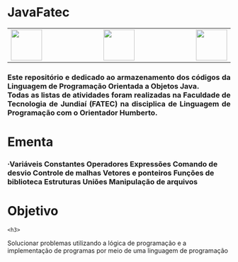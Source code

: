 # JavaFatec

<div class="box">

<table>
    <tr>
  <td width="400" align="left"> <img src="http://www.fatecjd.edu.br/pec/images/fatec-logo-completo.png" height="70"> </td>
  <td width="300" align="center"> <img src="https://bkpsitecpsnew.blob.core.windows.net/uploadsitecps/sites/1/2022/10/centro-paula-souza-logo.svg" height="70"> </td>
  <td width="400" align="right"> <img src="https://logodownload.org/wp-content/uploads/2015/12/governo-do-estado-de-sao-paulo-sp-logo.png" height="70"> </td>
    </tr>
</table> 
    
<h3 align="justify"> Este repositório e dedicado ao armazenamento dos códigos da Linguagem de Programação Orientada a Objetos Java.

<br>
Todas as listas de atividades foram realizadas na Faculdade de Tecnologia de Jundiaí (FATEC) na disciplica de Linguagem de Programação com o Orientador Humberto. </h4>

<h1>Ementa</h1> 

<h3> 
·Variáveis 
Constantes
Operadores  
Expressões 
Comando de desvio 
Controle de malhas 
Vetores e ponteiros 
Funções de biblioteca 
Estruturas
Uniões 
Manipulação de arquivos
</h3>
    
<h1>Objetivo</h1>
    
    <h3>
Solucionar problemas utilizando a lógica de programação e a implementação de programas por meio de uma linguagem de programação
        </h3>
</div>


